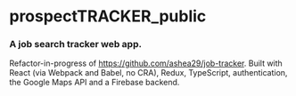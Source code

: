 # prospectTRACKER_public
### A job search tracker web app.
Refactor-in-progress of https://github.com/ashea29/job-tracker. Built with React (via Webpack and Babel, no CRA), Redux, TypeScript, authentication, the Google Maps API and a Firebase backend.
